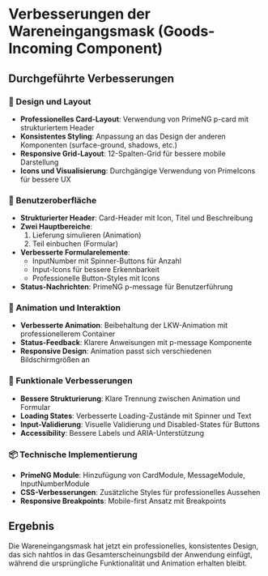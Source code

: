# Verbesserungen der Wareneingangsmask (Goods-Incoming Component)

## Durchgeführte Verbesserungen

### 🎨 Design und Layout
- **Professionelles Card-Layout**: Verwendung von PrimeNG p-card mit strukturiertem Header
- **Konsistentes Styling**: Anpassung an das Design der anderen Komponenten (surface-ground, shadows, etc.)
- **Responsive Grid-Layout**: 12-Spalten-Grid für bessere mobile Darstellung
- **Icons und Visualisierung**: Durchgängige Verwendung von PrimeIcons für bessere UX

### 📱 Benutzeroberfläche
- **Strukturierter Header**: Card-Header mit Icon, Titel und Beschreibung
- **Zwei Hauptbereiche**: 
  1. Lieferung simulieren (Animation)
  2. Teil einbuchen (Formular)
- **Verbesserte Formularelemente**:
  - InputNumber mit Spinner-Buttons für Anzahl
  - Input-Icons für bessere Erkennbarkeit
  - Professionelle Button-Styles mit Icons
- **Status-Nachrichten**: PrimeNG p-message für Benutzerführung

### 🚛 Animation und Interaktion
- **Verbesserte Animation**: Beibehaltung der LKW-Animation mit professionellerem Container
- **Status-Feedback**: Klarere Anweisungen mit p-message Komponente
- **Responsive Design**: Animation passt sich verschiedenen Bildschirmgrößen an

### 🎯 Funktionale Verbesserungen
- **Bessere Strukturierung**: Klare Trennung zwischen Animation und Formular
- **Loading States**: Verbesserte Loading-Zustände mit Spinner und Text
- **Input-Validierung**: Visuelle Validierung und Disabled-States für Buttons
- **Accessibility**: Bessere Labels und ARIA-Unterstützung

### 📦 Technische Implementierung
- **PrimeNG Module**: Hinzufügung von CardModule, MessageModule, InputNumberModule
- **CSS-Verbesserungen**: Zusätzliche Styles für professionelles Aussehen
- **Responsive Breakpoints**: Mobile-first Ansatz mit Breakpoints

## Ergebnis
Die Wareneingangsmask hat jetzt ein professionelles, konsistentes Design, das sich nahtlos in das Gesamterscheinungsbild der Anwendung einfügt, während die ursprüngliche Funktionalität und Animation erhalten bleibt.
